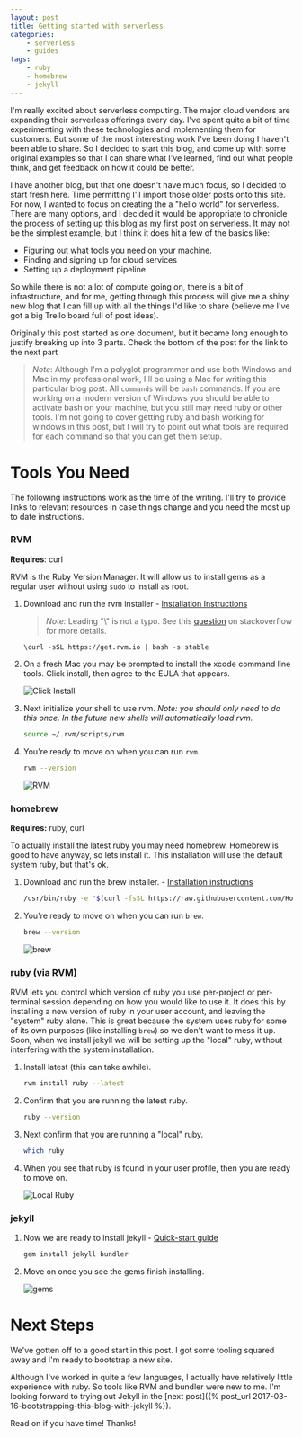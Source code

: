 ```yaml
---
layout: post
title: Getting started with serverless
categories:
    - serverless
    - guides
tags:
    - ruby
    - homebrew
    - jekyll
---
```

I'm really excited about serverless computing.  The major cloud vendors are expanding their serverless offerings every day.  I've spent quite a bit of time experimenting with these technologies and implementing them for customers.  But some of the most interesting work I've been doing I haven't been able to share.  So I decided to start this blog, and come up with some original examples so that I can share what I've learned, find out what people think, and get feedback on how it could be better.

I have another blog, but that one doesn't have much focus, so I decided to start fresh here.  Time permitting I'll import those older posts onto this site.  For now, I wanted to focus on creating the a "hello world" for serverless.  There are many options, and I decided it would be appropriate to chronicle the process of setting up this blog as my first post on serverless.  It may not be the simplest example, but I think it does hit a few of the basics like: 

   * Figuring out what tools you need on your machine.  
   * Finding and signing up for cloud services
   * Setting up a deployment pipeline
   
So while there is not a lot of compute going on, there is a bit of infrastructure, and for me, getting through this process will give me a shiny new blog that I can fill up with all the things I'd like to share (believe me I've got a big Trello board full of post ideas).


Originally this post started as one document, but it became long enough to justify breaking up into 3 parts.  Check the bottom of the post for the link to the next part 
   
> *Note*: Although I'm a polyglot programmer and use both Windows and Mac in my professional work, I'll be using a Mac for writing this particular blog post.  All `commands` will be `bash` commands.  If you are working on a modern version of Windows you should be able to activate bash on your machine, but you still may need ruby or other tools.  I'm not going to cover getting ruby and bash working for windows in this post, but I will try to point out what tools are required for each command so that you can get them setup.

# Tools You Need

The following instructions work as the time of the writing.  I'll try to provide links to relevant resources in case things change and you need the most up to date instructions.

### RVM 

**Requires**: curl
       
RVM is the Ruby Version Manager.  It will allow us to install gems as a regular user without using `sudo` to install as root. 
        
1. Download and run the rvm installer - [Installation Instructions](https://rvm.io/)

    > *Note:* Leading "\\" is not a typo. See this [question](http://stackoverflow.com/questions/15691977/why-start-a-shell-command-with-a-backslash) on stackoverflow for more details. 
  
    ```
    \curl -sSL https://get.rvm.io | bash -s stable
    ```
  
1. On a fresh Mac you may be prompted to install the xcode command line tools.  Click install, then agree to the EULA that appears.

    ![Click Install](/media/2017/03/07/xcode-clt.png)
     
1. Next initialize your shell to use rvm.  *Note: you should only need to do this once.  In the future new shells will automatically load rvm.*

    ```bash
    source ~/.rvm/scripts/rvm
    ```
    
1. You're ready to move on when you can run `rvm`.

    ```bash
    rvm --version
    ```
    
    ![RVM](/media/2017/03/07/rvm-working.png)
        
### homebrew 

**Requires:** ruby, curl

To actually install the latest ruby you may need homebrew.  Homebrew is good to have anyway, so lets install it.  This installation will use the default system ruby, but that's ok.
    
1. Download and run the brew installer. - [Installation instructions](https://brew.sh/)

    ```bash
    /usr/bin/ruby -e "$(curl -fsSL https://raw.githubusercontent.com/Homebrew/install/master/install)"
    ```
    
1. You're ready to move on when you can run `brew`.

    ```bash
    brew --version
    ```
    
    ![brew](/media/2017/03/07/brew-working.png)
    
### ruby (via RVM)

RVM lets you control which version of ruby you use per-project or per-terminal session depending on how you would like to use it.  It does this by installing a new version of ruby in your user account, and leaving the "system" ruby alone.  This is great because the system uses ruby for some of its own purposes (like installing `brew`) so we don't want to mess it up.  Soon, when we install jekyll we will be setting up the "local" ruby, without interfering with the system installation.

1. Install latest (this can take awhile).
   
    ```bash
    rvm install ruby --latest
    ```
    
1. Confirm that you are running the latest ruby.

    ```bash
    ruby --version
    ```
    
1. Next confirm that you are running a "local" ruby.

    ```bash
    which ruby
    ```
    
1. When you see that ruby is found in your user profile, then you are ready to move on.

    ![Local Ruby](/media/2017/03/07/local-ruby.png)

### jekyll 

1. Now we are ready to install jekyll - [Quick-start guide](https://jekyllrb.com/docs/quickstart/)
    
    ```bash
    gem install jekyll bundler
    ```
    
1. Move on once you see the gems finish installing.

    ![gems](/media/2017/03/07/gems.png)
            
# Next Steps

We've gotten off to a good start in this post.  I got some tooling squared away and I'm ready to bootstrap a new site.
  
Although I've worked in quite a few languages, I actually have relatively little experience with ruby.  So tools like RVM and bundler were new to me.  I'm looking forward to trying out Jekyll in the [next post]({% post_url 2017-03-16-bootstrapping-this-blog-with-jekyll %}).    

Read on if you have time!  Thanks!